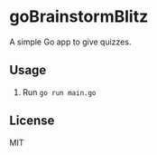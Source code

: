 # goBrainstormBlitz

A simple Go app to give quizzes.

## Usage

1. Run `go run main.go`

## License

MIT
